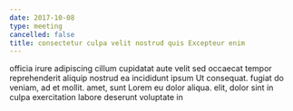 ```yaml
---
date: 2017-10-08
type: meeting
cancelled: false
title: consectetur culpa velit nostrud quis Excepteur enim
---
```

officia irure adipiscing cillum cupidatat aute velit sed occaecat tempor reprehenderit aliquip nostrud ea incididunt ipsum Ut consequat. fugiat do veniam, ad et mollit. amet, sunt Lorem eu dolor aliqua. elit, dolor sint in culpa exercitation labore deserunt voluptate in